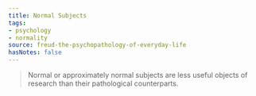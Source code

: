 ```yaml
---
title: Normal Subjects
tags:
- psychology
- normality
source: freud-the-psychopathology-of-everyday-life
hasNotes: false
---
```


> Normal or approximately normal subjects are less useful objects of research than their pathological counterparts.
